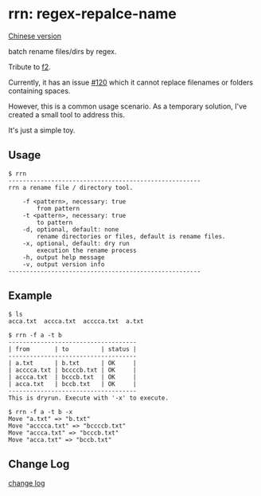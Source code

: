 # rrn: regex-repalce-name

[Chinese version](README_cn.md)

batch rename files/dirs by regex.

Tribute to [f2](https://github.com/ayoisaiah/f2/). 

Currently, it has an issue [#120](https://github.com/ayoisaiah/f2/issues/120) which it cannot replace filenames or folders containing spaces. 

However, this is a common usage scenario. As a temporary solution, I've created a small tool to address this. 

It's just a simple toy.

## Usage

```console
$ rrn
------------------------------------------------------
rrn	a rename file / directory tool.

	-f <pattern>, necessary: true
		from pattern
	-t <pattern>, necessary: true
		to pattern
	-d, optional, default: none
		rename directories or files, default is rename files.
	-x, optional, default: dry run
		execution the rename process
	-h, output help message
	-v, output version info
------------------------------------------------------ 
```

## Example

```console
$ ls
acca.txt  accca.txt  acccca.txt  a.txt

$ rrn -f a -t b
------------------------------------
| from       | to         | status |
------------------------------------
| a.txt      | b.txt      | OK     |
| acccca.txt | bccccb.txt | OK     |
| accca.txt  | bcccb.txt  | OK     |
| acca.txt   | bccb.txt   | OK     |
------------------------------------
This is dryrun. Execute with '-x' to execute.

$ rrn -f a -t b -x
Move "a.txt" => "b.txt"
Move "acccca.txt" => "bccccb.txt"
Move "accca.txt" => "bcccb.txt"
Move "acca.txt" => "bccb.txt" 
```

## Change Log

[change log](ChangeLog.md)
